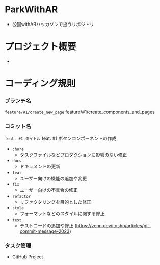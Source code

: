 # ParkWithAR

- 公園withARハッカソンで扱うリポジトリ

# プロジェクト概要
- 

# コーディング規則

### ブランチ名
`feature/#1/create_new_page`
feature/#1/create_components_and_pages

### コミット名
`feat: #1 タイトル`
feat: #1 ボタンコンポーネントの作成

- `chore`
    - タスクファイルなどプロダクションに影響のない修正
- `docs`
    - ドキュメントの更新
- `feat`
    - ユーザー向けの機能の追加や変更
- `fix`
    - ユーザー向けの不具合の修正
- `refactor`
    - リファクタリングを目的とした修正
- `style`
    - フォーマットなどのスタイルに関する修正
- `test`
    - テストコードの追加や修正
(https://zenn.dev/itosho/articles/git-commit-message-2023)

### タスク管理
- GitHub Project